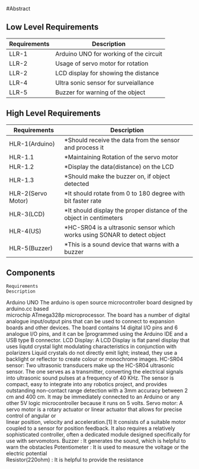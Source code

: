 #Abstract

## Low Level Requirements
| Requirements |                Description                 |
| ------------ | ------------------------------------------ |
|    LLR-1     |  Arduino UNO for working of the circuit
|    LLR-2     |  Usage of servo motor for rotation          |
|    LLR-2     |  LCD display for showing the distance       |
|    LLR-4     |  Ultra sonic sensor for surveiallance       |
|    LLR-5     |  Buzzer for warning of the object           |

## High Level Requirements
|    Requirements        |               Description                   |
| ---------------------- | ------------------------------------------- |
|    HLR-1(Arduino)      |  *Should receive the data from the sensor and process it | 
|     HLR-1.1            |  *Maintaining Rotation of the servo motor  |
|     HLR-1.2            |  *Display the data(distance) on the LCD | 
|     HLR-1.3            |  *Should make the buzzer on, if object detected |
|     HLR-2(Servo Motor) |  *It should rotate from 0 to 180 degree with bit faster rate | 
|     HLR-3(LCD)         |  *It should display the proper distance of the object in centimeters |
|     HLR-4(US)          |  *HC-SR04 is a ultrasonic sensor which works using SONAR to detect object |
|     HLR-5(Buzzer)      |  *This is a sound device that warns with a buzzer |

## Components
    Requirements                                                       Description                                             

   Arduino UNO            The arduino is open source microcontroller board designed by arduino.cc based                           
                          microchip   ATmega328p microprocessor. The board has a number of digital analogue input/output pins that can be used to connect to expansion boards and other devices. The board contains 14 digital I/O pins and 6 analogue I/O pins, and it can be |programmed using the Arduino IDE and a USB type B  connector.
   LCD Display:       A LCD Display is flat panel display that uses liqutd crystal light modulating characteristics in conjunction with 
                        polarizers Liquid crystals do not directly emit light; instead, they use a backlight or reflector to create colour or monochrome images.
  HC-SR04 sensor:      Two ultrasonic transducers make up the HC-SR04 ultrasonic sensor. The one serves as a transmitter, converting the electrical
                      signals into ultrasonic sound pulses at a frequency of 40 KHz. The sensor is compact, easy to integrate into any robotics project, and provides outstanding non-contact range detection with a 3mm accuracy between 2 cm and 400 cm. It may be immediately connected to an Arduino or any other 5V logic microcontroller because it runs on 5 volts. 
  Servo motor:        A servo motor  is a rotary actuator or linear actuator that allows for precise control of angular or                      
                       linear position, velocity and acceleration.[1] It consists of a suitable motor coupled to a sensor for position feedback. It also requires a relatively sophisticated controller, often a dedicated module designed specifically for use with servomotors.
   Buzzer :          It generates the sound, which is helpful to warn the obstacles 
  Potentiometer :     It is used to measure the voltage or the electric potential        
  Resistor(220ohm) :  It is helpful to provide the resistance                                 